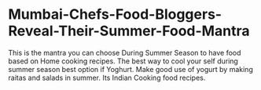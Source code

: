 # Mumbai-Chefs-Food-Bloggers-Reveal-Their-Summer-Food-Mantra
This is the mantra you can choose During Summer Season to have food based on Home cooking recipes. The best way to cool your self during summer season best option if Yoghurt. Make good use of yogurt by making raitas and salads in summer. Its Indian Cooking food recipes.
